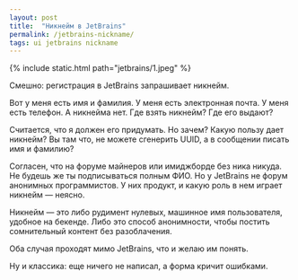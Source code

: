 ```yaml
---
layout: post
title:  "Никнейм в JetBrains"
permalink: /jetbrains-nickname/
tags: ui jetbrains nickname
---
```


{% include static.html path="jetbrains/1.jpeg" %}

Смешно: регистрация в JetBrains запрашивает никнейм.

Вот у меня есть имя и фамилия. У меня есть электронная почта. У меня есть
телефон. А никнейма нет. Где взять никнейм? Где его выдают?

Считается, что я должен его придумать. Но зачем? Какую пользу дает никнейм? Вы
там что, не можете сгенерить UUID, а в сообщении писать имя и фамилию?

Согласен, что на форуме майнеров или имиджборде без ника никуда. Не будешь же ты
подписываться полным ФИО. Но у JetBrains не форум анонимных программистов. У них
продукт, и какую роль в нем играет никнейм — неясно.

Никнейм — это либо рудимент нулевых, машинное имя пользователя, удобное на
бекенде. Либо это способ анонимности, чтобы постить сомнительный контент без
разоблачения.

Оба случая проходят мимо JetBrains, что и желаю им понять.

Ну и классика: еще ничего не написал, а форма кричит ошибками.
